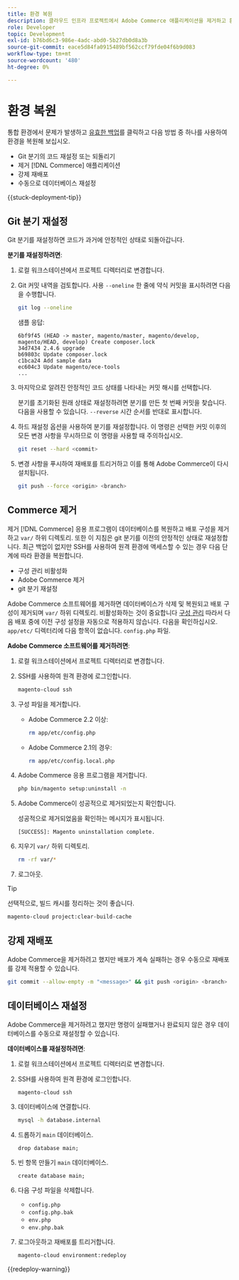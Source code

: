 ```yaml
---
title: 환경 복원
description: 클라우드 인프라 프로젝트에서 Adobe Commerce 애플리케이션을 제거하고 환경을 안정적인 상태로 복원하는 방법에 대해 알아봅니다.
role: Developer
topic: Development
exl-id: b76bd6c3-986e-4adc-abd0-5b27db0d8a3b
source-git-commit: eace5d84fa0915489bf562ccf79fde04f6b9d083
workflow-type: tm+mt
source-wordcount: '480'
ht-degree: 0%

---
```


# 환경 복원

통합 환경에서 문제가 발생하고 [유효한 백업](../storage/snapshots.md)를 클릭하고 다음 방법 중 하나를 사용하여 환경을 복원해 보십시오.

- Git 분기의 코드 재설정 또는 되돌리기
- 제거 [!DNL Commerce] 애플리케이션
- 강제 재배포
- 수동으로 데이터베이스 재설정

{{stuck-deployment-tip}}

## Git 분기 재설정

Git 분기를 재설정하면 코드가 과거에 안정적인 상태로 되돌아갑니다.

**분기를 재설정하려면**:

1. 로컬 워크스테이션에서 프로젝트 디렉터리로 변경합니다.

1. Git 커밋 내역을 검토합니다. 사용 `--oneline` 한 줄에 약식 커밋을 표시하려면 다음을 수행합니다.

   ```bash
   git log --oneline
   ```

   샘플 응답:

   ```terminal
   6bf9f45 (HEAD -> master, magento/master, magento/develop, magento/HEAD, develop) Create composer.lock
   34d7434 2.4.6 upgrade
   b69803c Update composer.lock
   c1bca24 Add sample data
   ec604c3 Update magento/ece-tools
   ...
   ```

1. 마지막으로 알려진 안정적인 코드 상태를 나타내는 커밋 해시를 선택합니다.

   분기를 초기화된 원래 상태로 재설정하려면 분기를 만든 첫 번째 커밋을 찾습니다. 다음을 사용할 수 있습니다. `--reverse` 시간 순서를 반대로 표시합니다.

1. 하드 재설정 옵션을 사용하여 분기를 재설정합니다. 이 명령은 선택한 커밋 이후의 모든 변경 사항을 무시하므로 이 명령을 사용할 때 주의하십시오.

   ```bash
   git reset --hard <commit>
   ```

1. 변경 사항을 푸시하여 재배포를 트리거하고 이를 통해 Adobe Commerce이 다시 설치됩니다.

   ```bash
   git push --force <origin> <branch>
   ```

## Commerce 제거

제거 [!DNL Commerce] 응용 프로그램이 데이터베이스를 복원하고 배포 구성을 제거하고 `var/` 하위 디렉토리. 또한 이 지침은 git 분기를 이전의 안정적인 상태로 재설정합니다. 최근 백업이 없지만 SSH를 사용하여 원격 환경에 액세스할 수 있는 경우 다음 단계에 따라 환경을 복원합니다.

- 구성 관리 비활성화
- Adobe Commerce 제거
- git 분기 재설정

Adobe Commerce 소프트웨어를 제거하면 데이터베이스가 삭제 및 복원되고 배포 구성이 제거되며 `var/` 하위 디렉토리. 비활성화하는 것이 중요합니다 [구성 관리](../store/store-settings.md) 따라서 다음 배포 중에 이전 구성 설정을 자동으로 적용하지 않습니다. 다음을 확인하십시오. `app/etc/` 디렉터리에 다음 항목이 없습니다. `config.php` 파일.

**Adobe Commerce 소프트웨어를 제거하려면**:

1. 로컬 워크스테이션에서 프로젝트 디렉터리로 변경합니다.

1. SSH를 사용하여 원격 환경에 로그인합니다.

   ```bash
   magento-cloud ssh
   ```

1. 구성 파일을 제거합니다.
   - Adobe Commerce 2.2 이상:

     ```bash
     rm app/etc/config.php
     ```

   - Adobe Commerce 2.1의 경우:

     ```bash
     rm app/etc/config.local.php
     ```

1. Adobe Commerce 응용 프로그램을 제거합니다.

   ```bash
   php bin/magento setup:uninstall -n
   ```

1. Adobe Commerce이 성공적으로 제거되었는지 확인합니다.

   성공적으로 제거되었음을 확인하는 메시지가 표시됩니다.

   ```terminal
   [SUCCESS]: Magento uninstallation complete.
   ```

1. 지우기 `var/` 하위 디렉토리.

   ```bash
   rm -rf var/*
   ```

1. 로그아웃.

>[!TIP]
>
>선택적으로, 빌드 캐시를 정리하는 것이 좋습니다.
>
>```bash
>magento-cloud project:clear-build-cache
>```

## 강제 재배포

Adobe Commerce을 제거하려고 했지만 배포가 계속 실패하는 경우 수동으로 재배포를 강제 적용할 수 있습니다.

```bash
git commit --allow-empty -m "<message>" && git push <origin> <branch>
```

## 데이터베이스 재설정

Adobe Commerce을 제거하려고 했지만 명령이 실패했거나 완료되지 않은 경우 데이터베이스를 수동으로 재설정할 수 있습니다.

**데이터베이스를 재설정하려면**:

1. 로컬 워크스테이션에서 프로젝트 디렉터리로 변경합니다.

1. SSH를 사용하여 원격 환경에 로그인합니다.

   ```bash
   magento-cloud ssh
   ```

1. 데이터베이스에 연결합니다.

   ```bash
   mysql -h database.internal
   ```

1. 드롭하기 `main` 데이터베이스.

   ```shell
   drop database main;
   ```

1. 빈 항목 만들기 `main` 데이터베이스.

   ```shell
   create database main;
   ```

1. 다음 구성 파일을 삭제합니다.

   - `config.php`
   - `config.php.bak`
   - `env.php`
   - `env.php.bak`

1. 로그아웃하고 재배포를 트리거합니다.

   ```bash
   magento-cloud environment:redeploy
   ```

{{redeploy-warning}}
